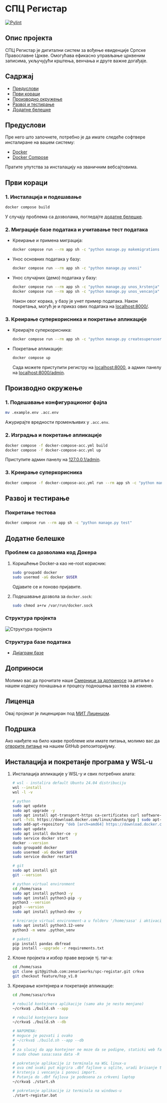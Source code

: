 # СПЦ Регистар

[![Pylint](https://github.com/zenariworks/crkva/actions/workflows/pylint.yml/badge.svg?branch=main)](https://github.com/zenariworks/crkva/actions/workflows/pylint.yml)

## Опис пројекта

СПЦ Регистар је дигитални систем за вођење евиденције Српске Православне Цркве. Омогућава ефикасно управљање црквеним записима, укључујући крштења, венчања и друге важне догађаје.

## Садржај

- [Предуслови](#предуслови)
- [Први кораци](#први-кораци)
- [Производно окружење](#производно-окружење)
- [Развој и тестирање](#развој-и-тестирање)
- [Додатне белешке](#додатне-белешке)

## Предуслови

Пре него што започнете, потребно је да имате следеће софтвере инсталиране на вашем систему:

- [Docker](https://www.docker.com/products/docker-desktop)
- [Docker Compose](https://docs.docker.com/compose/install/)

Пратите упутства за инсталацију на званичним вебсајтовима.

## Први кораци

### 1. Инсталација и подешавање

   ```bash
   docker compose build
   ```

   У случају проблема са дозволама, погледајте [додатне белешке](#додатне-белешке).

### 2. Миграције базе података и учитавање тест података

- Креирање и примена миграција:

   ```bash
   docker compose run --rm app sh -c "python manage.py makemigrations && python manage.py migrate"
   ```

- Унос основних података у базу:

   ```bash
   docker compose run --rm app sh -c "python manage.py unosi"
   ```

- Унос случајних (демо) података у базу:

    ```bash
    docker compose run --rm app sh -c "python manage.py unos_krstenja"
    docker compose run --rm app sh -c "python manage.py unos_vencanja"
    ```

   Након овог корака, у базу је унет пример података.
   Након покретања, могућ је и приказ ових података на [localhost:8000/](http://localhost:8000/).

### 3. Креирање суперкорисника и покретање апликације

- Креирајте суперкорисника:

   ```bash
   docker compose run --rm app sh -c "python manage.py createsuperuser"
   ```

- Покретање апликације:

   ```bash
   docker compose up
   ```

   Сада можете приступити регистру на [localhost:8000](http://localhost:8000), а админ панелу на [localhost:8000/admin](http://localhost:8000/admin).

## Производно окружење

### 1. Подешавање конфигурационог фајла

   ```bash
   mv .example.env .acc.env
   ```

   Ажурирајте вредности променљивих у `.acc.env`.

### 2. Изградња и покретање апликације

   ```bash
   docker compose -f docker-compose-acc.yml build
   docker compose -f docker-compose-acc.yml up
   ```

   Приступите админ панелу на [127.0.0.1/admin](http://127.0.0.1/admin).

### 3. Креирање суперкорисника

   ```bash
   docker compose -f docker-compose-acc.yml run --rm app sh -c "python manage.py createsuperuser"
   ```

## Развој и тестирање

### Покретање тестова

   ```bash
   docker compose run --rm app sh -c "python manage.py test"
   ```

## Додатне белешке

### Проблем са дозволама код Докера

1. Коришћење Docker-а као не-root корисник:

   ```bash
   sudo groupadd docker
   sudo usermod -aG docker $USER
   ```

   Одјавите се и поново пријавите.

2. Подешавање дозвола за `docker.sock`:

   ```bash
   sudo chmod a+rw /var/run/docker.sock
   ```

### Структура пројекта

![Структура пројекта](docs/structure.png)

### Структура базе података

- [Дијаграм базе](https://dbdiagram.io/d/65319d89ffbf5169f00f803f)

## Доприноси

Молимо вас да прочитате наше [Смернице за доприносе](CONTRIBUTING.md) за детаље о нашем кодексу понашања и процесу подношења захтева за измене.

## Лиценца

Овај пројекат је лиценциран под [МИТ Лиценцом](LICENSE.md).

## Подршка

Ако наиђете на било какве проблеме или имате питања, молимо вас да [отворите питање](https://github.com/zenariworks/crkva/issues) на нашем GitHub репозиторијуму.


## Инсталација и покретанје програма у WSL-u

1. Инсталација апликације у WSL-у и свих потребних алата:

   ```bash
   # wsl - instalira default Ubuntu 24.04 distribuciju
   wsl --install
   wsl -l -v
   
   # python
   sudo apt update
   sudo apt upgrade -y
   sudo apt install apt-transport-https ca-certificates curl software-properties-common -y
   curl -fsSL https://download.docker.com/linux/ubuntu/gpg | sudo apt-key add -
   sudo add-apt-repository "deb [arch=amd64] https://download.docker.com/linux/ubuntu $(lsb_release -cs) stable"
   sudo apt update
   sudo apt install docker-ce -y
   sudo service docker start
   docker --version
   sudo groupadd docker
   sudo usermod -aG docker $USER
   sudo service docker restart
   
   # git
   sudo apt install git
   git --version

   # python virtual environment
   cd /home/sasa 
   sudo apt install python3 -y
   sudo apt install python3-pip -y
   python3 --version
   pip3 --version
   sudo apt install python3-dev -y
   
   # kreiranje virtual environment-a u folderu '/home/sasa' i aktivacija
   sudo apt install python3.12-venv
   python3 -m venv .python_venv
   
   # paketi
   pip install pandas dbfread
   pip install --upgrade -r requirements.txt


   ```
2. Клоне пројекта и избор праве верзије тј. таг-а:

   ```bash
   cd /home/sasa
   git clone git@github.com:zenariworks/spc-registar.git crkva
   git checkout feature/hsp_v1.0

   ```

3. Креирање контејнера и покретанје апликације:

   ```bash
   cd /home/sasa/crkva
   
   # rebuild kontejnera aplikacije (samo ako je nesto menjano)
   ~/crkva$ ./build.sh --app

   # rebuild kontejnera base 
   ~/crkva$ ./build.sh --db

   # NAPOMENA:
   # moguce je pozvati i ovako
   # ~/crkva$ ./build.sh --app --db
   #
   # za slucaj da app kontejner ne moze da se podigne, staticki web fajlovi se nalaze u 'data'
   # sudo chown sasa:sasa data -R

   # pokretanje aplikacije iz terminala na WSL linux-u
   # ova cmd svaki put migrira .dbf fajlove u sqlite, uradi brisanje tabele
   # krstenja i vencanja i ponovi import. 
   # Putanja do .dbf fajlova je podesena za crkveni laptop 
   ~/crkva$ ./start.sh

   # pokretanje aplikacije iz terminala na windows-u
   ./start-registar.bat
  
   ```
